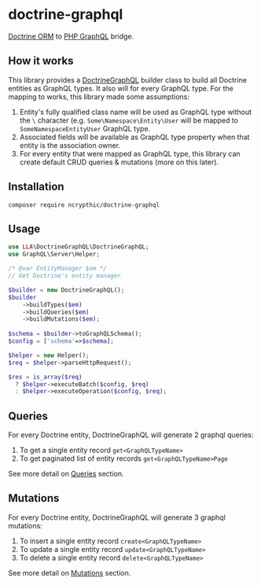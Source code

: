 # doctrine-graphql
[Doctrine ORM](https://www.doctrine-project.org/projects/doctrine-orm/en/2.6/) to [PHP GraphQL](https://webonyx.github.io/graphql-php/) bridge. 

## How it works

This library provides a [DoctrineGraphQL](https://github.com/ncrypthic/doctrine-graphql/blob/master/src/DoctrineGraphQL.php) builder class to build all Doctrine entities as GraphQL types. It also will  for every GraphQL type. For the mapping to works, this library made some assumptions:

1. Entity's fully qualified class name will be used as GraphQL type without the `\` character (e.g. `Some\Namespace\Entity\User` will be mapped to `SomeNamespaceEntityUser` GraphQL type.
2. Associated fields will be available as GraphQL type property when that entity is the association owner.
3. For every entity that were mapped as GraphQL type, this library can create default CRUD queries & mutations (more on this later).

## Installation

```
composer require ncrypthic/doctrine-graphql
```

## Usage

```php
use LLA\DoctrineGraphQL\DoctrineGraphQL;
use GraphQL\Server\Helper;

/* @var EntityManager $em */
// Get Doctrine's entity manager

$builder = new DoctrineGraphQL();
$builder
    ->buildTypes($em)
    ->buildQueries($em)
    ->buildMutations($em);
    
$schema = $builder->toGraphQLSchema();
$config = ['schema'=>$schema];

$helper = new Helper();
$req = $helper->parseHttpRequest();

$res = is_array($req)
  ? $helper->executeBatch($config, $req)
  : $helper->executeOperation($config, $req);
```

## Queries

For every Doctrine entity, DoctrineGraphQL will generate 2 graphql queries:

1. To get a single entity record `get<GraphQLTypeName>`
2. To get paginated list of entity records `get<GraphQLTypeName>Page`

See more detail on [Queries](queries.md) section.

## Mutations

For every Doctrine entity, DoctrineGraphQL will generate 3 graphql mutations:

1. To insert a single entity record `create<GraphQLTypeName>`
2. To update a single entity record `update<GraphQLTypeName>`
3. To delete a single entity record `delete<GraphQLTypeName>`

See more detail on [Mutations](mutations.md) section.

